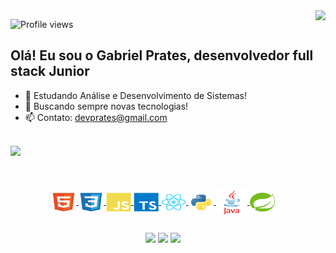 <img align="right" height="500em" src="https://raw.githubusercontent.com/gist/devPrates/74df21d3989dd8ded3d6b6b2fd8f0212/raw/582f2b7128491a775db9d15b8c9e6442814c2fdb/cardgit.svg"/>
<p align="left"> <img src="https://komarev.com/ghpvc/?username=devPrates&color=green" alt="Profile views" /> </p>

## Olá! Eu sou o Gabriel Prates, desenvolvedor full stack Junior
- 🌱 Estudando Análise e Desenvolvimento de Sistemas!
- 🤔 Buscando sempre novas tecnologias!
- 📫 Contato: devprates@gmail.com
<br>
<div align="left">
  <a href="https://github.com/devPrates">
  <img height="180em" src="https://github-readme-stats.vercel.app/api?username=devPrates&show_icons=true&theme=dark&include_all_commits=true&count_private=true"/>
</div><br>
<br><br>
<div align="center">
  <img align="center" alt="HTML" height="30" width="40" src="https://raw.githubusercontent.com/devicons/devicon/master/icons/html5/html5-original.svg">
  <img align="center" alt="CSS" height="30" width="40" src="https://raw.githubusercontent.com/devicons/devicon/master/icons/css3/css3-original.svg">
  <img align="center" alt="javascript" height="30" width="40" src="https://raw.githubusercontent.com/devicons/devicon/master/icons/javascript/javascript-plain.svg">
  <img align="center" alt="typscript" height="30" width="40" src="https://raw.githubusercontent.com/devicons/devicon/master/icons/typescript/typescript-plain.svg">
  <img align="center" alt="React" height="30" width="40" src="https://raw.githubusercontent.com/devicons/devicon/master/icons/react/react-original.svg">
  <img align="center" alt="Python" height="30" width="40" src="https://raw.githubusercontent.com/devicons/devicon/master/icons/python/python-original.svg">
  <img align="center" alt="java" height="40" width="50" src="https://raw.githubusercontent.com/devicons/devicon/master/icons/java/java-original-wordmark.svg">
  <img align="center" alt="java" height="30" width="40" src="https://raw.githubusercontent.com/devicons/devicon/master/icons/spring/spring-original.svg">
</div>

##
 
<div align="center"> 
 <a href="https://www.linkedin.com/in/gabriel-prates-bitencourt-5b1b77249/" target="_blank"><img src="https://img.shields.io/badge/-LinkedIn-%230077B5?style=for-the-badge&logo=linkedin&logoColor=white" target="_blank"></a> 
  <a href="https://instagram.com/Gprates404" target="_blank"><img src="https://img.shields.io/badge/-Instagram-%23E4405F?style=for-the-badge&logo=instagram&logoColor=white" target="_blank"></a> 
  <a href = "mailto:devprates@gmail.com"><img src="https://img.shields.io/badge/-Gmail-%23333?style=for-the-badge&logo=gmail&logoColor=white" target="_blank"></a>
 
 
</div>
